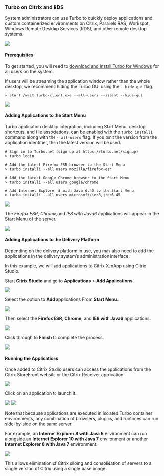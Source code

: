### Turbo on Citrix and RDS

System administrators can use Turbo to quickly deploy applications and custom containerized environments on Citrix, Parallels RAS, Workspot, Windows Remote Desktop Services (RDS), and other remote desktop systems.

![](/docs/getting_started/administrators/citrix-apps-receiver-ie-side-by-side-ie.png)

#### Prerequisites

To get started, you will need to [download and install Turbo for Windows](https://turbo.net/downloads) for all users on the system.

If users will be streaming the application window rather than the whole desktop, we recommend hiding the Turbo GUI using the `--hide-gui` flag.

```
> start /wait turbo-client.exe --all-users --silent --hide-gui
```

![](/docs/getting_started/administrators/install-1.png)

#### Adding Applications to the Start Menu

Turbo application desktop integration, including Start Menu, desktop shortcuts, and file associations, can be enabled with the `turbo installi` command along with the `--all-users` flag. If you omit the version from the application identifier, then the latest version will be used.

```
# Sign in to Turbo.net (sign up at https://turbo.net/signup)
> turbo login 

# Add the latest Firefox ESR browser to the Start Menu
> turbo installi --all-users mozilla/firefox-esr

# Add the latest Google Chrome browser to the Start Menu
> turbo installi --all-users google/chrome

# Add Internet Explorer 8 with Java 6.45 to the Start Menu
> turbo installi --all-users microsoft/ie:8,jre:6.45
```

![](/docs/getting_started/administrators/installi-command.png)

The *Firefox ESR*, *Chrome*,and *IE8 with Java6* applications will appear in the Start Menu of the server.

![](/docs/getting_started/administrators/installi-apps-in-start-bar.png)

#### Adding Applications to the Delivery Platform

Depending on the delivery platform in use, you may also need to add the applications in the delivery system’s administration interface.

In this example, we will add applications to Citrix XenApp using Citrix Studio.

Start **Citrix Studio** and go to **Applications** > **Add Applications**.

![](/docs/getting_started/administrators/citrix-studio-apps.png)

Select the option to **Add** applications From **Start Menu**…

![](/docs/getting_started/administrators/citrix-studio-add-apps-from-start-menu.png)

Then select the **Firefox ESR**, **Chrome**, and **IE8 with Java6** applications.

![](/docs/getting_started/administrators/citrix-studio-add-apps-from-start-menu-select-apps.png)

Click through to **Finish** to complete the process.

![](/docs/getting_started/administrators/citrix-studio-apps-added.png)

#### Running the Applications

Once added to Citrix Studio users can access the applications from the  Citrix StoreFront website or the Citrix Receiver application.

![](/docs/getting_started/administrators/citrix-apps-web.png)

Click on an application to launch it.

![](/docs/getting_started/administrators/citrix-apps-web-launched.png)
![](/docs/getting_started/administrators/citrix-apps-receiver-ie-side-by-side.png)

Note that because applications are executed in isolated Turbo container environments, any combination of browsers, plugins, and runtimes can run side-by-side on the same server.

For example, an **Internet Explorer 8 with Java 6** environment can run alongside an **Internet Explorer 10 with Java 7** environment or another **Internet Explorer 8 with Java 7** environment:

![](/docs/getting_started/administrators/citrix-apps-receiver-ie-side-by-side-ie.png)

This allows elimination of Citrix siloing and consolidation of servers to a single version of Citrix using a single base image.